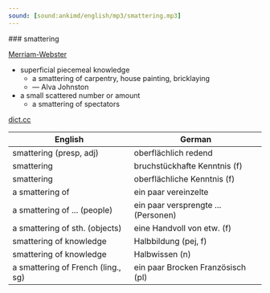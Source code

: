 ```yaml
---
sound: [sound:ankimd/english/mp3/smattering.mp3]
---
```


\### smattering

[Merriam-Webster](https://www.merriam-webster.com/dictionary/smattering)

- superficial piecemeal knowledge
    - a smattering of carpentry, house painting, bricklaying
    - — Alva Johnston
- a small scattered number or amount
    - a smattering of spectators

[dict.cc](https://www.dict.cc/smattering)

| English        | German       |
| -------------- | ------------ |
| smattering (presp, adj) | oberflächlich redend |
| smattering | bruchstückhafte Kenntnis (f) |
| smattering | oberflächliche Kenntnis (f) |
| a smattering of | ein paar vereinzelte |
| a smattering of ... (people) | ein paar versprengte ... (Personen) |
| a smattering of sth. (objects) | eine Handvoll von etw. (f) |
| smattering of knowledge | Halbbildung (pej, f) |
| smattering of knowledge | Halbwissen (n) |
| a smattering of French (ling., sg) | ein paar Brocken Französisch (pl) |
